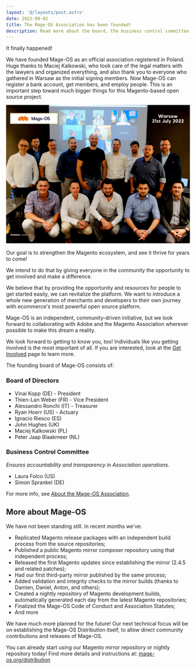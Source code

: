 ```yaml
---
layout: '@/layouts/post.astro'
date: 2022-09-02
title: The Mage-OS Association has been founded!
description: Read more about the board, the business control committee and the next steps.  
---
```


It finally happened!

We have founded Mage-OS as an official association registered in Poland. Huge thanks to Maciej Kalkowski, who took care of the legal matters with the lawyers and organized everything, and also thank you to everyone who gathered in Warsaw as the initial signing members. Now Mage-OS can register a bank account, get members, and employ people. This is an important step toward much bigger things for this Magento-based open source project.

![A group picture of all the people present at the fouding of the Mage-OS Association.](/src/assets/images/2022-07-21-founding-meeting-warsaw.png)

Our goal is to strengthen the Magento ecosystem, and see it thrive for years to come!

We intend to do that by giving everyone in the community the opportunity to get involved and make a difference.

We believe that by providing the opportunity and resources for people to get started easily, we can revitalize the platform. We want to introduce a whole new generation of merchants and developers to their own journey with ecommerce's most powerful open source platform.

Mage-OS is an independent, community-driven initiative, but we look forward to collaborating with Adobe and the Magento Association wherever possible to make this dream a reality.

We look forward to getting to know you, too! Individuals like you getting involved is the most important of all. If you are interested, look at the [Get Involved](https://mage-os.org/get-involved) page to learn more.

The founding board of Mage-OS consists of:

### Board of Directors

* Vinai Kopp (DE) - President
* Thien-Lan Weber (FR) - Vice President
* Alessandro Ronchi (IT) - Treasurer
* Ryan Hoerr (US) - Actuary
* Ignacio Riesco (ES)
* John Hughes (UK)
* Maciej Kalkowski (PL)
* Peter Jaap Blaakmeer (NL)

### Business Control Committee

*Ensures accountability and transparency in Association operations.*

* Laura Folco (US)
* Simon Sprankel (DE)

For more info, see [About the Mage-OS Association](https://mage-os.org/organization/about).

## More about Mage-OS

We have not been standing still. In recent months we’ve:

* Replicated Magento release packages with an independent build process from the source repositories;
* Published a public Magento mirror composer repository using that independent process;
* Released the first Magento updates since establishing the mirror (2.4.5 and related patches);
* Had our first third-party mirror published by the same process;
* Added validation and integrity checks to the mirror builds (thanks to Damien, Daniel, Anton, and others);
* Created a nightly repository of Magento development builds, automatically generated each day from the latest Magento repositories;
* Finalized the Mage-OS Code of Conduct and Association Statutes;
* And more

We have much more planned for the future! Our next technical focus will be on establishing the Mage-OS Distribution itself, to allow direct community contributions and releases of Mage-OS.

You can already start using our Magento mirror repository or nightly repository today! Find more details and instructions at: [mage-os.org/distribution](https://mage-os.org/distribution#magento-mirrors)